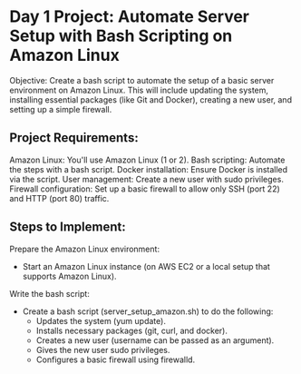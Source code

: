 # Day 1 Project: Automate Server Setup with Bash Scripting on Amazon Linux

Objective: Create a bash script to automate the setup of a basic server environment on Amazon Linux. This will include updating the system, installing essential packages (like Git and Docker), creating a new user, and setting up a simple firewall.

## Project Requirements:
Amazon Linux: You'll use Amazon Linux (1 or 2).
Bash scripting: Automate the steps with a bash script.
Docker installation: Ensure Docker is installed via the script.
User management: Create a new user with sudo privileges.
Firewall configuration: Set up a basic firewall to allow only SSH (port 22) and HTTP (port 80) traffic.

## Steps to Implement:
Prepare the Amazon Linux environment:
- Start an Amazon Linux instance (on AWS EC2 or a local setup that supports Amazon Linux).

Write the bash script:
- Create a bash script (server_setup_amazon.sh) to do the following:
  - Updates the system (yum update).
  - Installs necessary packages (git, curl, and docker).
  - Creates a new user (username can be passed as an argument).
  - Gives the new user sudo privileges.
  - Configures a basic firewall using firewalld.
